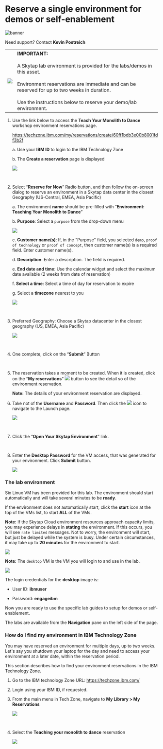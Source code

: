 # Reserve a single environment for demos or self-enablement

![banner](./images/demo.png)

Need support? Contact **Kevin Postreich**


|         |           |  
| ------------- |:-------------|
| ![](./images/image31.png?cropResize=50,50)   | <strong>IMPORTANT:</strong> <br><br> A Skytap lab environment is provided for the labs/demos in this asset. <br><br>Environment reservations are immediate and can be reserved for up to two weeks in duration. <br><br>Use the instructions below to reserve your demo/lab environment. 

<!--
<table>
<tbody>
<tr class="odd">
<td><img src="/images/image31.png" style="width:0.90417in;height:0.60417in" alt="sign-caution" /></td>
<td><p><strong>IMPORTANT!</strong></p>
<p>Reserving an environment ONLY applies if you are performing this lab as self-paced outside of an instructor led virtual lab.</p>
<p>A Skytap cloud lab environment is required for performing the lab.</p>
<p>In <strong>self-paced mode</strong>, you are required to request an environment using the instructions provided below.</p>
<p>Otherwise, in an <strong>instructor led</strong> lab, the lab instructor will provide access to pre-provisioned lab environment.</p></td>
</tr>
</tbody>
</table>
-->

1.  Use the link below to access the **Teach Your Monolith to Dance** workshop environment reservations page.  

    <https://techzone.ibm.com/my/reservations/create/60ff1bdb3e00b8001fdf3b2f>

    a.  Use your **IBM ID** to login to the IBM Technology Zone

    b.  The **Create a reservation** page is displayed

     ![](./images/image52.png)
	 
	 <br>

2.  Select “**Reserve for Now**” Radio button, and then follow the
    on-screen dialog to reserve an environment in a Skytap data center
    in the closest Geography (US-Central, EMEA, Asia Pacific)
    
    a.  The environment **name** should be pre-filled with “**Environment:  Teaching Your Monolith to Dance**”
    
    b.  **Purpose**: Select a `purpose` from the drop-down menu
	
	 ![](./images/env-purpose.png)
    
    c.  **Customer name(s)**: If, in the "Purpose" field, you selected `demo`, `proof of technology` or `proof of concept`, then customer name(s) is a required field. Enter customer name(s).
	
	d.  **Description**: Enter a description. The field is required.
    
    e.  **End date and time**: Use the calendar widget and select the
        maximum date available (2 weeks from date of reservation)
    
    f.  **Select a time**: Select a time of day for reservation to
        expire
    
    g.  Select a **timezone** nearest to you

    ![](./images/image53.png)

    <br/>

3.  Preferred Geography: Choose a Skytap datacenter in the closest
    geography (US, EMEA, Asia Pacific)

    ![](./images/env-geo.png)
	
	<br>

4.  One complete, click on the “**Submit**” Button

    <br>

5.  The reservation takes a moment to be created. When it is created,
    click on the “**My reservations**”
    ![](./images/image55.png) button to see the detail so of
    the environment reservation.

    **Note:** The details of your environment reservation are displayed.

6.  Take not of the **Username** and **Password**. Then click the
    ![](./images/image56.png) icon to navigate to the Launch
    page.

    ![](./images/image57.png)
	
	<br>

7.  Click the “**Open Your Skytap Environment**” link.

    <br>

8.  Enter the **Desktop Password** for the VM access, that was generated
    for your environment. Click **Submit** button.

    ![](./images/image58.png)

### **The lab environment**

Six Linux VM has been provided for this lab. The environment should start automatically and will take several minutes to be **ready**. 

If the environment does not automatically start, click the **start** icon at the top of the VMs list, to start **ALL** of the VMs.

**Note:** If the Skytap Cloud environment resources approach capacity limits, you may experience delays in **stating** the environment. If this occurs, you will see `rate limited` messages. Not to worry, the environment will start, but just be delayed while the system is busy. Under certain circumstances, it may take up to **20 minutes** for the environment to start.

![](./images/image59.png)

**Note:** The `desktop` VM is the VM you will login to and use in the lab.

![](./images/image60.png)

The login credentials for the **desktop** image is:

  - User ID: **ibmuser**
 
  - Password: **engageibm**


Now you are ready to use the specific lab guides to setup for demos or self-enablement. 

The labs are available from the **Navigation** pane on the left side of the page. 


### **How do I find my environment in IBM Technology Zone**

You may have reserved an environment for multiple days, up to two weeks. Let's say you shutdown your laptop for the day and need to access your environment at a later date, within the reservation period. 

This section describes how to find your environment reservations in the IBM Technology Zone. 

1. Go to the IBM technology Zone URL: https://techzone.ibm.com/
2. Login using your IBM ID, if requested. 
3. From the main menu in Tech Zone, navigate to **My Library > My Reservations**

    ![](./images/my-reservations.png)

    <br/>

4. Select the **Teaching your monolith to dance** reservation

    ![](./images/reservation-image.png)




